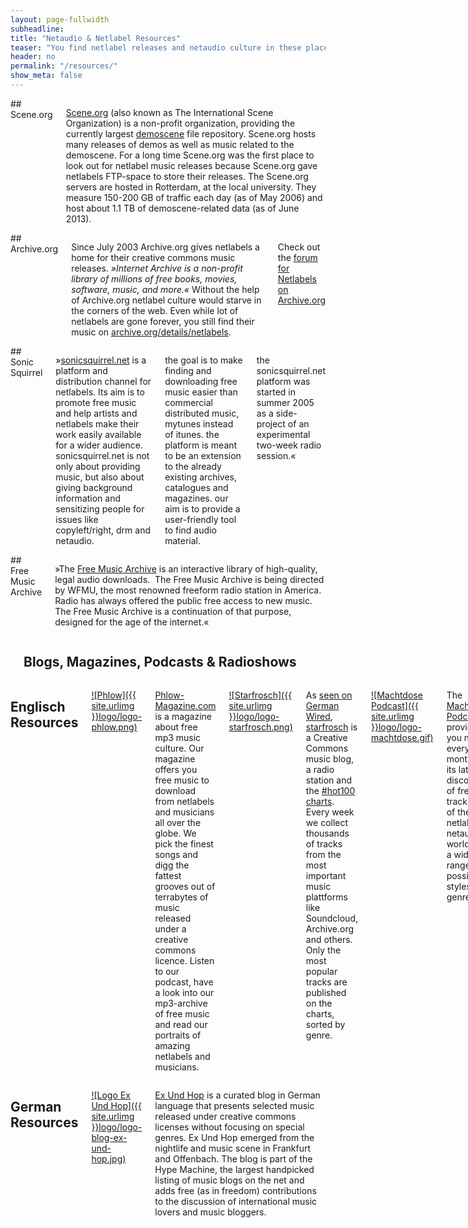 ```yaml
---
layout: page-fullwidth
subheadline:
title: "Netaudio & Netlabel Resources"
teaser: "You find netlabel releases and netaudio culture in these places fantastic places..."
header: no
permalink: "/resources/"
show_meta: false
---
```

<div class="row">
<div class="medium-6 columns" markdown="1">
## Scene.org

<img src="{{ site.urlimg }}/pages/logo-scene-org-small.jpg" class="right" alt="">[Scene.org][4] (also known as The International Scene Organization) is a non-profit organization, providing the currently largest [demoscene][5] file repository. Scene.org hosts many releases of demos as well as music related to the demoscene. For a long time Scene.org was the first place to look out for netlabel music releases because Scene.org gave netlabels FTP-space to store their releases. The Scene.org servers are hosted in Rotterdam, at the local university. They measure 150-200 GB of traffic each day (as of May 2006) and host about 1.1 TB of demoscene-related data (as of June 2013).


</div><!-- /.medium-6.columns -->
<div class="medium-6 columns" markdown="1">
## Archive.org

<img src="{{ site.urlimg }}/pages/logo-internet-archive-small.jpg" class="right" alt="">Since July 2003 Archive.org gives netlabels a home for their creative commons music releases. *»Internet Archive is a non-profit library of millions of free books, movies, software, music, and more.«* Without the help of Archive.org netlabel culture would starve in the corners of the web. Even while lot of netlabels are gone forever, you still find their music on [archive.org/details/netlabels][3].

Check out the [forum for Netlabels on Archive.org][6]



</div><!-- /.medium-6.columns -->
</div><!-- /.row -->
<div class="row">
<div class="medium-6 columns" markdown="1">
## Sonic Squirrel

»[sonicsquirrel.net][2] is a platform and distribution channel for netlabels. Its aim is to promote free music and help artists and netlabels make their work easily available for a wider audience. sonicsquirrel.net is not only about providing music, but also about giving background information and sensitizing people for issues like copyleft/right, drm and netaudio.

the goal is to make finding and downloading free music easier than commercial distributed music, mytunes instead of itunes. the platform is meant to be an extension to the already existing archives, catalogues and magazines. our aim is to provide a user-friendly tool to find audio material.

the sonicsquirrel.net platform was started in summer 2005 as a side-project of an experimental two-week radio session.«


</div><!-- /.medium-6.columns -->
<div class="medium-6 columns" markdown="1">
## Free Music Archive

<img src="{{ site.urlimg }}/pages/logo-fma-small.png" class="right" alt="">»The [Free Music Archive][1] is an interactive library of high-quality, legal audio downloads.  The Free Music Archive is being directed by WFMU, the most renowned freeform radio station in America.  Radio has always offered the public free access to new music. The Free Music Archive is a continuation of that purpose, designed for the age of the internet.«


</div><!-- /.medium-6.columns -->
</div><!-- /.row -->

<div class="row">
<div class="small-12 columns" markdown="1">
<hr>
<h2>Blogs, Magazines, Podcasts & Radioshows</h2>
</div><!-- /.small-12.columns -->
</div><!-- /.row -->


<div class="row">
<div class="medium-6 columns b30" markdown="1">
<h2 class="b30">Englisch Resources</h2>

[![Phlow]({{ site.urlimg }}logo/logo-phlow.png)][8]

[Phlow-Magazine.com][8] is a magazine about free mp3 music culture. Our magazine offers you free music to download from netlabels and musicians all over the globe. We pick the finest songs and digg the fattest grooves out of terrabytes of music released under a creative commons licence. Listen to our podcast, have a look into our mp3-archive of free music and read our portraits of amazing netlabels and musicians.


[![Starfrosch]({{ site.urlimg }}logo/logo-starfrosch.png)][9]

As [seen on German Wired][10], [starfrosch][9] is a Creative Commons music blog, a radio station and the [#hot100 charts][11]. Every week we collect thousands of tracks from the most important music plattforms like Soundcloud, Archive.org and others. Only the most popular tracks are published on the charts, sorted by genre.


[![Machtdose Podcast]({{ site.urlimg }}logo/logo-machtdose.gif)][12]

The [Machtdose Podcast][12] provides you nearly every month with its latest discoveries of fresh tracks out of the netlabel / netaudio world with a wide range of possible styles and genres.


#### More Ressource

- <http://www.netwaves.org/>


</div><!-- /.medium-6.columns -->
<div class="medium-6 columns" markdown="1">

<h2 class="b30">German Resources</h2>

[![Logo Ex Und Hop]({{ site.urlimg }}logo/logo-blog-ex-und-hop.jpg)][7]

[Ex Und Hop][7] is a curated blog in German language that presents selected music released under creative commons licenses without focusing on special genres. Ex Und Hop emerged from the nightlife and music scene in Frankfurt and Offenbach. The blog is part of the Hype Machine, the largest handpicked listing of music blogs on the net and adds free (as in freedom) contributions to the discussion of international music lovers and music bloggers.



</div><!-- /.medium-6.columns -->
</div><!-- /.row -->


 [1]: http://freemusicarchive.org/
 [2]: http://sonicsquirrel.net/
 [3]: https://archive.org/details/netlabels
 [4]: https://www.scene.org/
 [5]: https://en.wikipedia.org/wiki/Demoscene
 [6]: https://archive.org/iathreads/forum-display.php?forum=netlabels
 [7]: http://www.ex-und-hop.net/
 [8]: http://phlow-magazine.com/
 [9]: http://starfrosch.com/
 [10]: https://www.wired.de/collection/latest/so-sehen-die-charts-der-cc-musik-im-netz-aus
 [11]: http://starfrosch.com/hot-100
 [12]: http://machtdose.de/tag/podcast
 [13]: #
 [14]: #
 [15]: #
 [16]: #
 [17]: #
 [18]: #
 [19]: #
 [20]: #